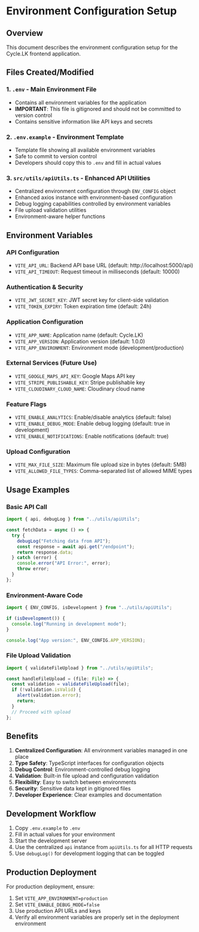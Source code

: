# Environment Configuration Setup

## Overview

This document describes the environment configuration setup for the Cycle.LK frontend application.

## Files Created/Modified

### 1. `.env` - Main Environment File

- Contains all environment variables for the application
- **IMPORTANT**: This file is gitignored and should not be committed to version control
- Contains sensitive information like API keys and secrets

### 2. `.env.example` - Environment Template

- Template file showing all available environment variables
- Safe to commit to version control
- Developers should copy this to `.env` and fill in actual values

### 3. `src/utils/apiUtils.ts` - Enhanced API Utilities

- Centralized environment configuration through `ENV_CONFIG` object
- Enhanced axios instance with environment-based configuration
- Debug logging capabilities controlled by environment variables
- File upload validation utilities
- Environment-aware helper functions

## Environment Variables

### API Configuration

- `VITE_API_URL`: Backend API base URL (default: http://localhost:5000/api)
- `VITE_API_TIMEOUT`: Request timeout in milliseconds (default: 10000)

### Authentication & Security

- `VITE_JWT_SECRET_KEY`: JWT secret key for client-side validation
- `VITE_TOKEN_EXPIRY`: Token expiration time (default: 24h)

### Application Configuration

- `VITE_APP_NAME`: Application name (default: Cycle.LK)
- `VITE_APP_VERSION`: Application version (default: 1.0.0)
- `VITE_APP_ENVIRONMENT`: Environment mode (development/production)

### External Services (Future Use)

- `VITE_GOOGLE_MAPS_API_KEY`: Google Maps API key
- `VITE_STRIPE_PUBLISHABLE_KEY`: Stripe publishable key
- `VITE_CLOUDINARY_CLOUD_NAME`: Cloudinary cloud name

### Feature Flags

- `VITE_ENABLE_ANALYTICS`: Enable/disable analytics (default: false)
- `VITE_ENABLE_DEBUG_MODE`: Enable debug logging (default: true in development)
- `VITE_ENABLE_NOTIFICATIONS`: Enable notifications (default: true)

### Upload Configuration

- `VITE_MAX_FILE_SIZE`: Maximum file upload size in bytes (default: 5MB)
- `VITE_ALLOWED_FILE_TYPES`: Comma-separated list of allowed MIME types

## Usage Examples

### Basic API Call

```typescript
import { api, debugLog } from "../utils/apiUtils";

const fetchData = async () => {
  try {
    debugLog("Fetching data from API");
    const response = await api.get("/endpoint");
    return response.data;
  } catch (error) {
    console.error("API Error:", error);
    throw error;
  }
};
```

### Environment-Aware Code

```typescript
import { ENV_CONFIG, isDevelopment } from "../utils/apiUtils";

if (isDevelopment()) {
  console.log("Running in development mode");
}

console.log("App version:", ENV_CONFIG.APP_VERSION);
```

### File Upload Validation

```typescript
import { validateFileUpload } from "../utils/apiUtils";

const handleFileUpload = (file: File) => {
  const validation = validateFileUpload(file);
  if (!validation.isValid) {
    alert(validation.error);
    return;
  }
  // Proceed with upload
};
```

## Benefits

1. **Centralized Configuration**: All environment variables managed in one place
2. **Type Safety**: TypeScript interfaces for configuration objects
3. **Debug Control**: Environment-controlled debug logging
4. **Validation**: Built-in file upload and configuration validation
5. **Flexibility**: Easy to switch between environments
6. **Security**: Sensitive data kept in gitignored files
7. **Developer Experience**: Clear examples and documentation

## Development Workflow

1. Copy `.env.example` to `.env`
2. Fill in actual values for your environment
3. Start the development server
4. Use the centralized `api` instance from `apiUtils.ts` for all HTTP requests
5. Use `debugLog()` for development logging that can be toggled

## Production Deployment

For production deployment, ensure:

1. Set `VITE_APP_ENVIRONMENT=production`
2. Set `VITE_ENABLE_DEBUG_MODE=false`
3. Use production API URLs and keys
4. Verify all environment variables are properly set in the deployment environment
